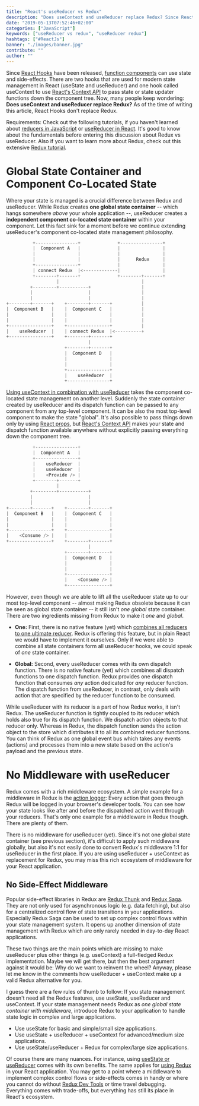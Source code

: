 ```yaml
---
title: "React's useReducer vs Redux"
description: "Does useContext and useReducer replace Redux? Since React Hooks were released in React, developers are wondering whether they still need Redux for their React application ..."
date: "2019-05-13T07:52:46+02:00"
categories: ["JavaScript"]
keywords: ["useReducer vs redux", "useReducer redux"]
hashtags: ["#ReactJs"]
banner: "./images/banner.jpg"
contribute: ""
author: ""
---
```


<Sponsorship />

Since [React Hooks](https://www.robinwieruch.de/react-hooks/) have been released, [function components](https://www.robinwieruch.de/react-function-component/) can use state and side-effects. There are two hooks that are used for modern state management in React (useState and useReducer) and one hook called useContext to use [React's Context API](https://www.robinwieruch.de/react-context-api/) to pass state or state updater functions down the component tree. Now, many people keep wondering: **Does useContext and useReducer replace Redux?** As of the time of writing this article, React Hooks don't replace Redux.

Requirements: Check out the following tutorials, if you haven't learned about [reducers in JavaScript](https://www.robinwieruch.de/javascript-reducer/) or [useReducer in React](https://www.robinwieruch.de/react-usereducer-hook/). It's good to know about the fundamentals before entering this discussion about Redux vs useReducer. Also if you want to learn more about Redux, check out this extensive [Redux tutorial](https://www.robinwieruch.de/react-redux-tutorial/).

# Global State Container and Component Co-Located State

Where your state is managed is a crucial difference between Redux and useReducer. While Redux creates **one global state container** -- which hangs somewhere *above* your whole application --, useReducer creates a **independent component co-located state container** within your component. Let this fact sink for a moment before we continue extending useReducer's component co-located state management philosophy.

```javascript
          +----------------+              +----------------+
          |  Component A   |              |                |
          |                |              |                |
          |                |              |      Redux     |
          +----------------+              |                |
          | connect Redux  |<-------------|                |
          +--------+-------+              +--------+-------+
                   |                               |
         +---------+-----------+                   |
         |                     |                   |
         |                     |                   |
+--------+-------+    +--------+-------+           |
|  Component B   |    |  Component C   |           |
|                |    |                |           |
|                |    |                |           |
+----------------+    +----------------+           |
|    useReducer  |    | connect Redux  |<----------+
+----------------+    +--------+-------+
                               |
                      +--------+-------+
                      |  Component D   |
                      |                |
                      |                |
                      +----------------+
                      |    useReducer  |
                      +----------------+
```

[Using useContext in combination with useReducer](https://www.robinwieruch.de/react-state-usereducer-usestate-usecontext/) takes the component co-located state management on another level. Suddenly the state container created by useReducer and its dispatch function can be passed to any component from any top-level component. It can be also the most top-level component to make the state "global". It's also possible to pass things down only by using [React props](https://www.robinwieruch.de/react-pass-props-to-component/), but [React's Context API](https://www.robinwieruch.de/react-context-api/) makes your state and dispatch function available anywhere without explicitly passing everything down the component tree.

```javascript
          +----------------+
          |  Component A   |
          +----------------+
          |    useReducer  |
          |    useReducer  |
          |    <Provide /> |
          +--------+-------+
                   |
         +---------+-----------+
         |                     |
         |                     |
+--------+-------+    +--------+-------+
|  Component B   |    |  Component C   |
|                |    |                |
|                |    |                |
+----------------+    +----------------+
|    <Consume /> |    |                |
+----------------+    +--------+-------+
                               |
                      +--------+-------+
                      |  Component D   |
                      |                |
                      |                |
                      +----------------+
                      |    <Consume /> |
                      +----------------+
```

However, even though we are able to lift all the useReducer state up to our most top-level component -- almost making Redux obsolete because it can be seen as global state container -- it still isn't *one global* state container. There are two ingredients missing from Redux to make it *one* and *global*.

* **One:** First, there is no native feature (yet) which [combines all reducers to one ultimate reducer](https://redux.js.org/api/combinereducers). Redux is offering this feature, but in plain React we would have to implement it ourselves. Only if we were able to combine all state containers form all useReducer hooks, we could speak of *one* state container.

* **Global:** Second, every useReducer comes with its own dispatch function. There is no native feature (yet) which combines all dispatch functions to one dispatch function. Redux provides one dispatch function that consumes *any* action dedicated for *any* reducer function. The dispatch function from useReducer, in contrast, only deals with action that are specified by the reducer function to be consumed.

While useReducer with its reducer is a part of how Redux works, it isn't Redux. The useReducer function is tightly coupled to its reducer which holds also true for its dispatch function. We dispatch action objects to that reducer only. Whereas in Redux, the dispatch function sends the action object to the store which distributes it to all its combined reducer functions. You can think of Redux as one global event bus which takes any events (actions) and processes them into a new state based on the action's payload and the previous state.

# No Middleware with useReducer

Redux comes with a rich middleware ecosystem. A simple example for a middleware in Redux is the [action logger](https://github.com/LogRocket/redux-logger): Every action that goes through Redux will be logged in your browser's developer tools. You can see how your state looks like after and before the dispatched action went through your reducers. That's only one example for a middleware in Redux though. There are plenty of them.

There is no middleware for useReducer (yet). Since it's not one global state container (see previous section), it's difficult to apply such middleware globally, but also it's not easily done to convert Redux's middleware 1:1 for useReducer in the first place. If you are using useReducer + useContext as replacement for Redux, you may miss this rich ecosystem of middleware for your React application.

## No Side-Effect Middleware

Popular side-effect libraries in Redux are [Redux Thunk](https://github.com/reduxjs/redux-thunk) and [Redux Saga](https://github.com/redux-saga/redux-saga). They are not only used for asynchronous logic (e.g. data fetching), but also for a centralized control flow of state transitions in your applications. Especially Redux Saga can be used to set up complex control flows within your state management system. It opens up another dimension of state management with Redux which are only rarely needed in day-to-day React applications.

<Divider />

These two things are the main points which are missing to make useReducer plus other things (e.g. useContext) a full-fledged Redux implementation. Maybe we will get there, but then the best argument against it would be: Why do we want to reinvent the wheel? Anyway, please let me know in the comments how useReducer + useContext make up a valid Redux alternative for you.

I guess there are a few rules of thumb to follow: If you state management doesn't need all the Redux features, use useState, useReducer and useContext. If your state management needs Redux as *one global state container with middleware*, introduce Redux to your application to handle state logic in complex and large applications.

* Use useState for basic and simple/small size applications.
* Use useState + useReducer + useContext for advanced/medium size applications.
* Use useState/useReducer + Redux for complex/large size applications.

Of course there are many nuances. For instance, using [useState or useReducer](https://www.robinwieruch.de/react-usereducer-vs-usestate) comes with its own benefits. The same applies for [using Redux](https://www.robinwieruch.de/learn-react-before-using-redux/) in your React application. You may get to a point where a middleware to implement complex control flows or side-effects comes in handy or where you cannot do without [Redux Dev Tools](https://github.com/reduxjs/redux-devtools) or time travel debugging. Everything comes with trade-offs, but everything has still its place in React's ecosystem.
